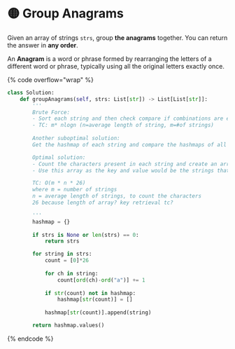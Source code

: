 # 🟡 Group Anagrams

Given an array of strings `strs`, group **the anagrams** together. You can return the answer in **any order**.

An **Anagram** is a word or phrase formed by rearranging the letters of a different word or phrase, typically using all the original letters exactly once.

{% code overflow="wrap" %}
```python
class Solution:
    def groupAnagrams(self, strs: List[str]) -> List[List[str]]:
        '''
        Brute Force:
        - Sort each string and then check compare if combinations are equal 
        - TC: m* nlogn (n=average length of string, m=#of strings)
        
        Another suboptimal solution:
        Get the hashmap of each string and compare the hashmaps of all combinations 

        Optimal solution:
        - Count the characters present in each string and create an array using it. Since we only use lower case alphabets, length of array = 26
        - Use this array as the key and value would be the strings that have that count array

        TC: O(m * n * 26)
        where m = number of strings
        n = average length of strings, to count the characters
        26 because length of array? key retrieval tc? 

        '''
        hashmap = {}
        
        if strs is None or len(strs) == 0:
            return strs

        for string in strs:
            count = [0]*26
        
            for ch in string:
                count[ord(ch)-ord("a")] += 1
            
            if str(count) not in hashmap:
                hashmap[str(count)] = []
        
            hashmap[str(count)].append(string)

        return hashmap.values()
```
{% endcode %}
